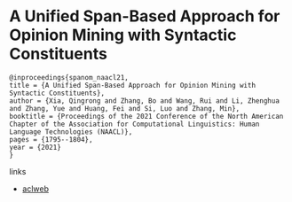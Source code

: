 # A Unified Span-Based Approach for Opinion Mining with Syntactic Constituents

```
@inproceedings{spanom_naacl21,
title = {A Unified Span-Based Approach for Opinion Mining with Syntactic Constituents},
author = {Xia, Qingrong and Zhang, Bo and Wang, Rui and Li, Zhenghua and Zhang, Yue and Huang, Fei and Si, Luo and Zhang, Min},
booktitle = {Proceedings of the 2021 Conference of the North American Chapter of the Association for Computational Linguistics: Human Language Technologies (NAACL)},
pages = {1795--1804},
year = {2021}
}
```

links
- [aclweb](https://www.aclweb.org/anthology/2021.naacl-main.144/)
